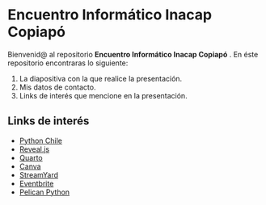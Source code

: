 # Encuentro Informático Inacap Copiapó


Bienvenid@ al repositorio __Encuentro Informático Inacap Copiapó__ .
En éste repositorio encontraras lo siguiente:

1. La diapositiva con la que realice la presentación.
2. Mis datos de contacto.
3. Links de interés que mencione en la presentación.

## Links de interés

* [Python Chile](https://pythonchile.cl/)
* [Reveal.js](https://revealjs.com/)
* [Quarto](https://quarto.org/)
* [Canva](https://www.canva.com/es_419/)
* [StreamYard](https://streamyard.com/)
* [Eventbrite](https://www.eventbrite.cl/)
* [Pelican Python](https://getpelican.com/)

